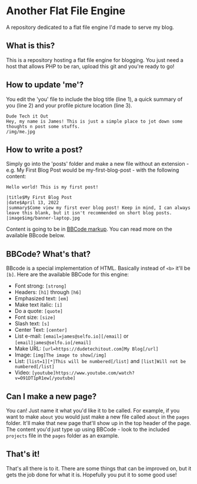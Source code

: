 # Another Flat File Engine

A repository dedicated to a flat file engine I'd made to serve my blog.

## What is this?

This is a repository hosting a flat file engine for blogging. You just need a host that allows PHP to be ran, upload this git and you're ready to go!

## How to update 'me'?

You edit the 'you' file to include the blog title (line 1), a quick summary of you (line 2) and your profile picture location (line 3).

    Dude Tech it Out
    Hey, my name is James! This is just a simple place to jot down some thoughts n post some stuffs.
    /img/me.jpg

## How to write a post?

Simply go into the 'posts' folder and make a new file without an extension - e.g. My First Blog Post would be my-first-blog-post - with the following content:

    Hello world! This is my first post!

    |title$My First Blog Post
    |date$April 13, 2022
    |summary$Come view my first ever blog post! Keep in mind, I can always leave this blank, but it isn't recommended on short blog posts.
    |image$img/banner-laptop.jpg

Content is going to be in [BBCode markup](https://www.phpbb.com/community/help/bbcode). You can read more on the available BBcode below.

## BBCode? What's that?

BBcode is a special implementation of HTML. Basically instead of `<b>` it'll be `[b]`. Here are the available BBCode for this engine:

* Font strong: `[strong]`
* Headers: `[h1]` through `[h6]`
* Emphasized text: `[em]`
* Make text italic: `[i]`
* Do a quote: `[quote]`
* Font size: `[size]`
* Slash text: `[s]`
* Center Text: `[center]`
* List e-mail: `[email=james@selfo.io][/email]` or `[email]james@selfo.io[/email]`
* Make URL: `[url=https://dudetechitout.com]My Blog[/url]`
* Image: `[img]The image to show[/img]`
* List: `[list=1][*]This will be numbered[/list]` and `[list]Will not be numbered[/list]`
* Video: `[youtube]https://www.youtube.com/watch?v=O91DT1pR1ew[/youtube]`

## Can I make a new page?

You can! Just name it what you'd like it to be called. For example, if you want to make `about` you would just make a new file called `about` in the `pages` folder. It'll make that new page that'll show up in the top header of the page. The content you'd just type up using BBCode - look to the included `projects` file in the `pages` folder as an example.

## That's it!

That's all there is to it. There are some things that can be improved on, but it gets the job done for what it is. Hopefully you put it to some good use!
